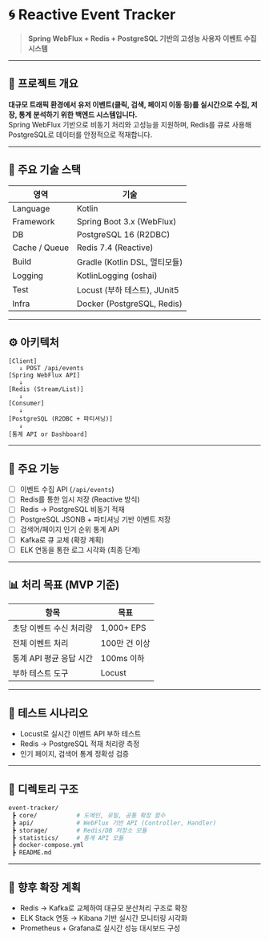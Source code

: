 # 🌀 Reactive Event Tracker

> **Spring WebFlux + Redis + PostgreSQL 기반의 고성능 사용자 이벤트 수집 시스템**

---

## 📌 프로젝트 개요

**대규모 트래픽 환경에서 유저 이벤트(클릭, 검색, 페이지 이동 등)를 실시간으로 수집, 저장, 통계 분석하기 위한 백엔드 시스템입니다.**  
Spring WebFlux 기반으로 비동기 처리와 고성능을 지원하며, Redis를 큐로 사용해 PostgreSQL로 데이터를 안정적으로 적재합니다.

---

## 🧱 주요 기술 스택

| 영역 | 기술 |
|------|------|
| Language | Kotlin |
| Framework | Spring Boot 3.x (WebFlux) |
| DB | PostgreSQL 16 (R2DBC) |
| Cache / Queue | Redis 7.4 (Reactive) |
| Build | Gradle (Kotlin DSL, 멀티모듈) |
| Logging | KotlinLogging (oshai) |
| Test | Locust (부하 테스트), JUnit5 |
| Infra | Docker (PostgreSQL, Redis) |

---

## ⚙️ 아키텍처

```plaintext
[Client]
   ↓ POST /api/events
[Spring WebFlux API]
   ↓
[Redis (Stream/List)]
   ↓
[Consumer]
   ↓
[PostgreSQL (R2DBC + 파티셔닝)]
   ↓
[통계 API or Dashboard]
```

---

## 🎯 주요 기능

- [ ] 이벤트 수집 API (`/api/events`)
- [ ] Redis를 통한 임시 저장 (Reactive 방식)
- [ ] Redis → PostgreSQL 비동기 적재
- [ ] PostgreSQL JSONB + 파티셔닝 기반 이벤트 저장
- [ ] 검색어/페이지 인기 순위 통계 API
- [ ] Kafka로 큐 교체 (확장 계획)
- [ ] ELK 연동을 통한 로그 시각화 (최종 단계)

---

## 📊 처리 목표 (MVP 기준)

| 항목 | 목표 |
|------|------|
| 초당 이벤트 수신 처리량 | 1,000+ EPS |
| 전체 이벤트 처리 | 100만 건 이상 |
| 통계 API 평균 응답 시간 | 100ms 이하 |
| 부하 테스트 도구 | Locust |

---

## 🧪 테스트 시나리오

- Locust로 실시간 이벤트 API 부하 테스트
- Redis → PostgreSQL 적재 처리량 측정
- 인기 페이지, 검색어 통계 정확성 검증

---

## 🧩 디렉토리 구조

```bash
event-tracker/
 ┣ core/           # 도메인, 유틸, 공통 확장 함수
 ┣ api/            # WebFlux 기반 API (Controller, Handler)
 ┣ storage/        # Redis/DB 저장소 모듈
 ┣ statistics/     # 통계 API 모듈
 ┣ docker-compose.yml
 ┣ README.md
```

---

## 🚀 향후 확장 계획

- Redis → Kafka로 교체하여 대규모 분산처리 구조로 확장
- ELK Stack 연동 → Kibana 기반 실시간 모니터링 시각화
- Prometheus + Grafana로 실시간 성능 대시보드 구성